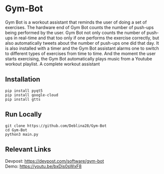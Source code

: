 # Gym-Bot

Gym Bot is a workout assistant that reminds the user of doing a set of exercises. The hardware end of Gym Bot counts the number of push-ups being performed by the user. Gym Bot not only counts the number of push-ups in real-time and that too only if one performs the exercise correctly, but also automatically tweets about the number of push-ups one did that day. It is also installed with a timer and the Gym Bot assistant alarms one to switch to different types of exercises from time to time. And the moment the user starts exercising, the Gym Bot automatically plays music from a Youtube workout playlist. 
A complete workout assistant

## Installation

```
pip install pyqt5
pip install google-cloud
pip install gtts
```

## Run Locally
```
git clone https://github.com/Deblina28/Gym-Bot
cd Gym-Bot
python3 main.py
```

## Relevant Links

Devpost: https://devpost.com/software/gym-bot <br>
Demo: https://youtu.be/bxDis0sWxF8
